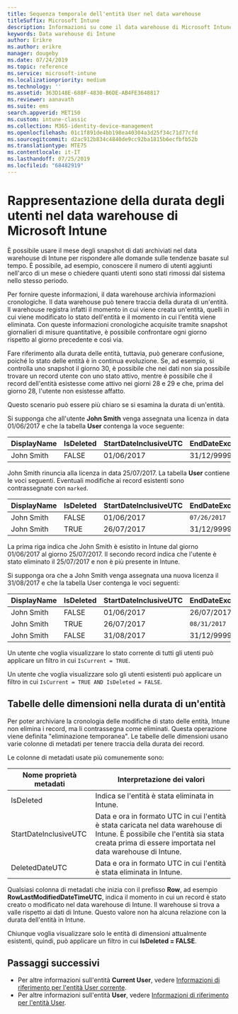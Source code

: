 ```yaml
---
title: Sequenza temporale dell'entità User nel data warehouse
titleSuffix: Microsoft Intune
description: Informazioni su come il data warehouse di Microsoft Intune rappresenta gli utenti in una sequenza temporale.
keywords: Data warehouse di Intune
author: Erikre
ms.author: erikre
manager: dougeby
ms.date: 07/24/2019
ms.topic: reference
ms.service: microsoft-intune
ms.localizationpriority: medium
ms.technology: ''
ms.assetid: 363D148E-688F-4830-B6DE-AB4FE3648817
ms.reviewer: aanavath
ms.suite: ems
search.appverid: MET150
ms.custom: intune-classic
ms.collection: M365-identity-device-management
ms.openlocfilehash: 01c1f891de4bb198ea40304a3d25f34c71d77cfd
ms.sourcegitcommit: d2ac912b834c4840de9cc92ba1815b6ecfbfb52b
ms.translationtype: MTE75
ms.contentlocale: it-IT
ms.lasthandoff: 07/25/2019
ms.locfileid: "68482919"
---
```

# <a name="user-lifetime-representation-in-the-microsoft-intune-data-warehouse"></a>Rappresentazione della durata degli utenti nel data warehouse di Microsoft Intune

È possibile usare il mese degli snapshot di dati archiviati nel data warehouse di Intune per rispondere alle domande sulle tendenze basate sul tempo. È possibile, ad esempio, conoscere il numero di utenti aggiunti nell'arco di un mese o chiedere quanti utenti sono stati rimossi dal sistema nello stesso periodo.

Per fornire queste informazioni, il data warehouse archivia informazioni cronologiche. Il data warehouse può tenere traccia della durata di un'entità. Il warehouse registra infatti il momento in cui viene creata un'entità, quelli in cui viene modificato lo stato dell'entità e il momento in cui l'entità viene eliminata. Con queste informazioni cronologiche acquisite tramite snapshot giornalieri di misure quantitative, è possibile confrontare ogni giorno rispetto al giorno precedente e così via.

Fare riferimento alla durata delle entità, tuttavia, può generare confusione, poiché lo stato delle entità è in continua evoluzione. Se, ad esempio, si controlla uno snapshot il giorno 30, è possibile che nei dati non sia possibile trovare un record utente con uno stato attivo, mentre è possibile che il record dell'entità esistesse come attivo nei giorni 28 e 29 e che, prima del giorno 28, l'utente non esistesse affatto.

Questo scenario può essere più chiaro se si esamina la durata di un'entità.

Si supponga che all'utente **John Smith** venga assegnata una licenza in data 01/06/2017 e che la tabella **User** contenga la voce seguente: 
 
| DisplayName | IsDeleted | StartDateInclusiveUTC | EndDateExclusiveUTC | IsCurrent 
| -- | -- | -- | -- | -- |
| John Smith | FALSE | 01/06/2017 | 31/12/9999 | TRUE
 
John Smith rinuncia alla licenza in data 25/07/2017. La tabella **User** contiene le voci seguenti. Eventuali modifiche ai record esistenti sono contrassegnate con `marked`. 

| DisplayName | IsDeleted | StartDateInclusiveUTC | EndDateExclusiveUTC | IsCurrent 
| -- | -- | -- | -- | -- |
| John Smith | FALSE | 01/06/2017 | `07/26/2017` | `FALSE` 
| John Smith | TRUE | 26/07/2017 | 31/12/9999 | TRUE 

La prima riga indica che John Smith è esistito in Intune dal giorno 01/06/2017 al giorno 25/07/2017. Il secondo record indica che l'utente è stato eliminato il 25/07/2017 e non è più presente in Intune.

Si supponga ora che a John Smith venga assegnata una nuova licenza il 31/08/2017 e che la tabella User contenga le voci seguenti:
 
| DisplayName | IsDeleted | StartDateInclusiveUTC | EndDateExclusiveUTC | IsCurrent 
| -- | -- | -- | -- | -- |
| John Smith | FALSE | 01/06/2017 | 26/07/2017 | FALSE 
| John Smith | TRUE | 26/07/2017 | `08/31/2017` | `FALSE` 
| John Smith | FALSE | 31/08/2017 | 31/12/9999 | TRUE 
 
Un utente che voglia visualizzare lo stato corrente di tutti gli utenti può applicare un filtro in cui `IsCurrent = TRUE`. 
 
Un utente che voglia visualizzare solo gli utenti esistenti può applicare un filtro in cui `IsCurrent = TRUE AND IsDeleted = FALSE`.

## <a name="dimension-tables-in-the-entity-lifetime"></a>Tabelle delle dimensioni nella durata di un'entità

Per poter archiviare la cronologia delle modifiche di stato delle entità, Intune non elimina i record, ma li contrassegna come eliminati. Questa operazione viene definita "eliminazione temporanea". Le tabelle delle dimensioni usano varie colonne di metadati per tenere traccia della durata dei record. 

Le colonne di metadati usate più comunemente sono: 

| Nome proprietà metadati  | Interpretazione dei valori |
|--|--|
| IsDeleted | Indica se l'entità è stata eliminata in Intune. |
| StartDateInclusiveUTC  | Data e ora in formato UTC in cui l'entità è stata caricata nel data warehouse di Intune. È possibile che l'entità sia stata creata prima di essere importata nel data warehouse di Intune. |
| DeletedDateUTC  | Data e ora in formato UTC in cui l'entità è stata eliminata in Intune. |  

Qualsiasi colonna di metadati che inizia con il prefisso **Row**, ad esempio **RowLastModifiedDateTimeUTC**, indica il momento in cui un record è stato creato o modificato nel data warehouse di Intune. Il warehouse si trova a valle rispetto ai dati di Intune. Questo valore non ha alcuna relazione con la durata dell'entità in Intune.  
 
Chiunque voglia visualizzare solo le entità di dimensioni attualmente esistenti, quindi, può applicare un filtro in cui **IsDeleted = FALSE**.

## <a name="next-steps"></a>Passaggi successivi

- Per altre informazioni sull'entità **Current User**, vedere [Informazioni di riferimento per l'entità User corrente](reports-ref-current-user.md).
- Per altre informazioni sull'entità **User**, vedere [Informazioni di riferimento per l'entità User](reports-ref-user.md).
